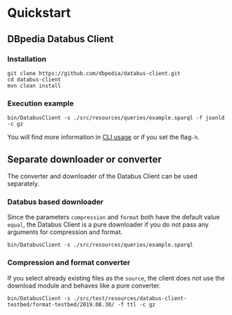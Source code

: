 # Quickstart

## DBpedia Databus Client 

### Installation
```
git clone https://github.com/dbpedia/databus-client.git
cd databus-client
mvn clean install
```

### Execution example
```
bin/DatabusClient -s ./src/resources/queries/example.sparql -f jsonld -c gz
```
You will find more information in [CLI usage](cli.md) or if you set the flag`-h`.

## Separate downloader or converter

The converter and downloader of the Databus Client can be used separately.

### Databus based downloader

Since the parameters `compression` and `format` both have the default value `equal`, the Databus Client is a pure downloader if you do not pass any arguments for compression and format.
```
bin/DatabusClient -s ./src/resources/queries/example.sparql
```

### Compression and format converter

If you select already existing files as the `source`, the client does not use the download module and behaves like a pure converter.
```
bin/DatabusClient -s ./src/test/resources/databus-client-testbed/format-testbed/2019.08.30/ -f ttl -c gz
```